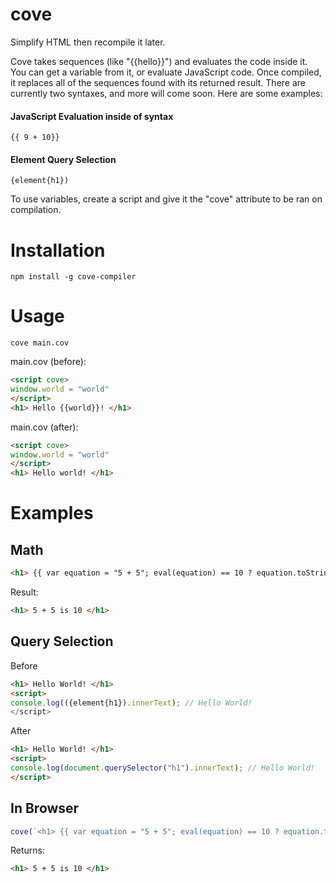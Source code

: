 # cove
Simplify HTML then recompile it later.

Cove takes sequences (like "{{hello}}") and evaluates the code inside it. You can get a variable from it, or evaluate JavaScript code. Once compiled, it replaces all of the sequences found with its returned result. There are currently two syntaxes, and more will come soon. Here are some examples:
#### JavaScript Evaluation inside of syntax
```
{{ 9 + 10}}
```
#### Element Query Selection
```
{element{h1})
```

To use variables, create a script and give it the "cove" attribute to be ran on compilation.

# Installation 
```
npm install -g cove-compiler
```
# Usage
```
cove main.cov
```
main.cov (before):
```html
<script cove>
window.world = "world"
</script>
<h1> Hello {{world}}! </h1>
```
main.cov (after):
```html
<script cove>
window.world = "world"
</script>
<h1> Hello world! </h1>
```

# Examples
## Math
```html
<h1> {{ var equation = "5 + 5"; eval(equation) == 10 ? equation.toString() + " is 10" : equation.toString() + " is not 10" }} </h1>
```
Result:
```html
<h1> 5 + 5 is 10 </h1>
```
## Query Selection
Before
```html
<h1> Hello World! </h1>
<script> 
console.log(({element{h1}).innerText); // Hello World!
</script>
```
After
```html
<h1> Hello World! </h1>
<script> 
console.log(document.querySelector("h1").innerText); // Hello World!
</script>
```
## In Browser 
```javascript
cove(`<h1> {{ var equation = "5 + 5"; eval(equation) == 10 ? equation.toString() + " is 10" : equation.toString() + " is not 10" }} </h1>`);
```
Returns: 
```html
<h1> 5 + 5 is 10 </h1>
```

